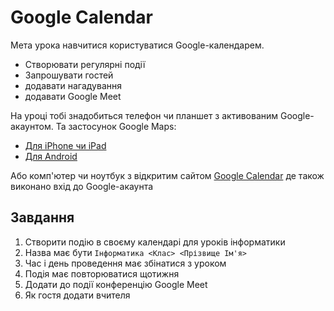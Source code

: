 # Google Calendar

Мета урока навчитися користуватися Google-календарем.

- Створювати регулярні події
- Запрошувати гостей
- додавати нагадування
- додавати Google Meet


На уроці тобі знадобиться телефон чи планшет з активованим Google-акаунтом. Та застосунок Google Maps:
- [Для iPhone чи iPad](https://apps.apple.com/us/app/google-calendar-get-organized/id909319292)
- [Для Android](https://play.google.com/store/apps/details?id=com.google.android.calendar&hl=en)

Або комп'ютер чи ноутбук з відкритим сайтом [Google Calendar](https://calendar.google.com/) де також виконано вхід до Google-акаунта

## Завдання

1. Створити подію в своєму календарі для уроків інформатики
1. Назва має бути `Інформатика <Клас> <Прізвище Ім'я>` 
1. Час і день проведення має збінатися з уроком
1. Подія має повторюватися щотижня
1. Додати до події конференцію Google Meet
1. Як гостя додати вчителя
